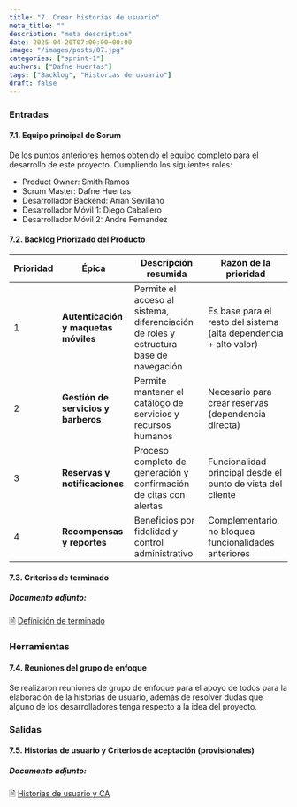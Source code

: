 ```yaml
---
title: "7. Crear historias de usuario"
meta_title: ""
description: "meta description"
date: 2025-04-20T07:00:00+00:00
image: "/images/posts/07.jpg"
categories: ["sprint-1"]
authors: ["Dafne Huertas"]
tags: ["Backlog", "Historias de usuario"]
draft: false
---
```

### Entradas

#### 7.1. Equipo principal de Scrum
De los puntos anteriores hemos obtenido el equipo completo para el desarrollo de este proyecto. Cumpliendo los siguientes roles:

- Product Owner: Smith Ramos
- Scrum Master: Dafne Huertas
- Desarrollador Backend: Arian Sevillano
- Desarrollador Móvil 1: Diego Caballero
- Desarrollador Móvil 2: Andre Fernandez

#### 7.2. Backlog Priorizado del Producto

| Prioridad | Épica | Descripción resumida | Razón de la prioridad |
| --- | --- | --- | --- |
| 1 | **Autenticación y maquetas móviles** | Permite el acceso al sistema, diferenciación de roles y estructura base de navegación | Es base para el resto del sistema (alta dependencia + alto valor) |
| 2 | **Gestión de servicios y barberos** | Permite mantener el catálogo de servicios y recursos humanos | Necesario para crear reservas (dependencia directa) |
| 3 | **Reservas y notificaciones** | Proceso completo de generación y confirmación de citas con alertas | Funcionalidad principal desde el punto de vista del cliente |
| 4 | **Recompensas y reportes** | Beneficios por fidelidad y control administrativo | Complementario, no bloquea funcionalidades anteriores |

#### 7.3. Criterios de terminado

##### **Documento adjunto:**
 🗎 [Definición de terminado](https://docs.google.com/document/d/1mdGNPzBg6cgSu1y2VKBdCyRJUwqpEDIJMbl5xZcTnuw/edit?tab=t.0)

### Herramientas

#### 7.4. Reuniones del grupo de enfoque

Se realizaron reuniones de grupo de enfoque para el apoyo de todos para la elaboración de la historias de usuario, además de resolver dudas que alguno de los desarrolladores tenga respecto a la idea del proyecto.

### Salidas

#### 7.5. Historias de usuario y Criterios de aceptación (provisionales)

##### **Documento adjunto:**
 🗎 [Historias de usuario y CA](https://docs.google.com/document/d/1mdGNPzBg6cgSu1y2VKBdCyRJUwqpEDIJMbl5xZcTnuw/edit?tab=t.0)

